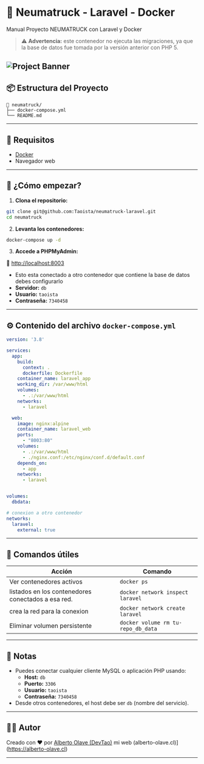 # 🚢 Neumatruck - Laravel - Docker

Manual Proyecto NEUMATRUCK con Laravel y Docker  
> ⚠️ **Advertencia:** este contenedor no ejecuta las migraciones, ya que la base de datos fue tomada por la versión anterior con PHP 5.

![Project Banner](https://i.ibb.co/tTYDVBBP/images.png)
---

## 📦 Estructura del Proyecto

```
📁 neumatruck/
├── docker-compose.yml
└── README.md
```

---

## 🧰 Requisitos

- [Docker](https://www.docker.com/get-started)  
 - Navegador web

---

## 🚀 ¿Cómo empezar?

1. **Clona el repositorio:**

```bash
git clone git@github.com:Taoista/neumatruck-laravel.git
cd neumatruck
```

2. **Levanta los contenedores:**

```bash
docker-compose up -d
```

3. **Accede a PHPMyAdmin:**

📍 [http://localhost:8003](http://localhost:8003)
-  Esto esta conectado a otro contenedor que contiene la base de datos debes configurarlo
- **Servidor:** `db`  
- **Usuario:** `taoista`  
- **Contraseña:** `7340458`

---

## ⚙️ Contenido del archivo `docker-compose.yml`

```yaml
version: '3.8'

services:
  app:
    build:
      context: .
      dockerfile: Dockerfile
    container_name: laravel_app
    working_dir: /var/www/html
    volumes:
      - .:/var/www/html
    networks:
      - laravel

  web:
    image: nginx:alpine
    container_name: laravel_web
    ports:
      - "8003:80"
    volumes:
      - .:/var/www/html
      - ./nginx.conf:/etc/nginx/conf.d/default.conf
    depends_on:
      - app
    networks:
      - laravel


volumes:
  dbdata:

# conexion a otro contenedor
networks:
  laravel:
    external: true

```

---

## 🧼 Comandos útiles

| Acción                        | Comando                                 |
|------------------------------|-----------------------------------------|
| Ver contenedores activos     | `docker ps`                             |
| listados en los contenedores conectados a esa red.| `docker network inspect laravel`                |
| crea la red para la conexion         | `docker network create laravel`                   |
| Eliminar volumen persistente | `docker volume rm tu-repo_db_data`      |

---



## 📒 Notas

- Puedes conectar cualquier cliente MySQL o aplicación PHP usando:
  - **Host:** `db`
  - **Puerto:** `3306`
  - **Usuario:** `taoista`
  - **Contraseña:** `7340458` 
- Desde otros contenedores, el host debe ser `db` (nombre del servicio).

---

## 🧑‍💻 Autor

Creado con ❤️ por [Alberto Olave (DevTao)](https://github.com/Taoista)
mi web (alberto-olave.cl)](https://alberto-olave.cl)

---


